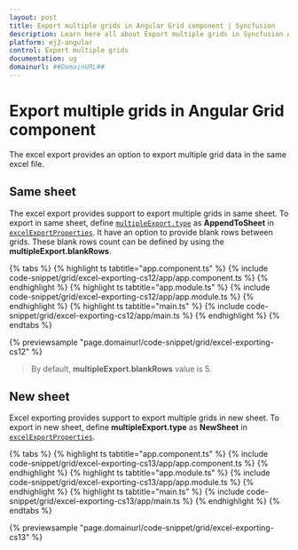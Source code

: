 ```yaml
---
layout: post
title: Export multiple grids in Angular Grid component | Syncfusion
description: Learn here all about Export multiple grids in Syncfusion Angular Grid component of Syncfusion Essential JS 2 and more.
platform: ej2-angular
control: Export multiple grids 
documentation: ug
domainurl: ##DomainURL##
---
```


# Export multiple grids in Angular Grid component

The excel export provides an option to export multiple grid data in the same excel file.

## Same sheet

The excel export provides support to export multiple grids in same sheet. To export in same sheet, define [`multipleExport.type`](https://ej2.syncfusion.com/angular/documentation/api/grid/excelExportProperties/#multipleexport) as **AppendToSheet** in [`excelExportProperties`](https://ej2.syncfusion.com/angular/documentation/api/grid/excelExportProperties/). It have an option to provide blank rows between grids. These blank rows count can be defined by using the **multipleExport.blankRows**.

{% tabs %}
{% highlight ts tabtitle="app.component.ts" %}
{% include code-snippet/grid/excel-exporting-cs12/app/app.component.ts %}
{% endhighlight %}
{% highlight ts tabtitle="app.module.ts" %}
{% include code-snippet/grid/excel-exporting-cs12/app/app.module.ts %}
{% endhighlight %}
{% highlight ts tabtitle="main.ts" %}
{% include code-snippet/grid/excel-exporting-cs12/app/main.ts %}
{% endhighlight %}
{% endtabs %}
  
{% previewsample "page.domainurl/code-snippet/grid/excel-exporting-cs12" %}

>By default, **multipleExport.blankRows** value is 5.

## New sheet

Excel exporting provides support to export multiple grids in new sheet. To export in new sheet, define  **multipleExport.type** as **NewSheet** in [`excelExportProperties`](https://ej2.syncfusion.com/angular/documentation/api/grid/excelExportProperties/).

{% tabs %}
{% highlight ts tabtitle="app.component.ts" %}
{% include code-snippet/grid/excel-exporting-cs13/app/app.component.ts %}
{% endhighlight %}
{% highlight ts tabtitle="app.module.ts" %}
{% include code-snippet/grid/excel-exporting-cs13/app/app.module.ts %}
{% endhighlight %}
{% highlight ts tabtitle="main.ts" %}
{% include code-snippet/grid/excel-exporting-cs13/app/main.ts %}
{% endhighlight %}
{% endtabs %}
  
{% previewsample "page.domainurl/code-snippet/grid/excel-exporting-cs13" %}